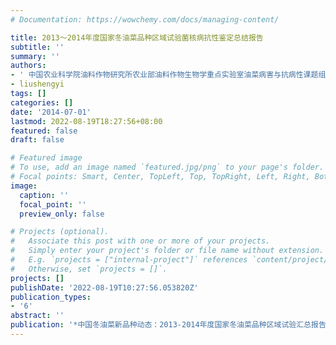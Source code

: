 ```yaml
---
# Documentation: https://wowchemy.com/docs/managing-content/

title: 2013～2014年度国家冬油菜品种区域试验菌核病抗性鉴定总结报告
subtitle: ''
summary: ''
authors:
- ' 中国农业科学院油料作物研究所农业部油料作物生物学重点实验室油菜病害与抗病性课题组'
- liushengyi
tags: []
categories: []
date: '2014-07-01'
lastmod: 2022-08-19T18:27:56+08:00
featured: false
draft: false

# Featured image
# To use, add an image named `featured.jpg/png` to your page's folder.
# Focal points: Smart, Center, TopLeft, Top, TopRight, Left, Right, BottomLeft, Bottom, BottomRight.
image:
  caption: ''
  focal_point: ''
  preview_only: false

# Projects (optional).
#   Associate this post with one or more of your projects.
#   Simply enter your project's folder or file name without extension.
#   E.g. `projects = ["internal-project"]` references `content/project/deep-learning/index.md`.
#   Otherwise, set `projects = []`.
projects: []
publishDate: '2022-08-19T10:27:56.053820Z'
publication_types:
- '6'
abstract: ''
publication: '*中国冬油菜新品种动态：2013-2014年度国家冬油菜品种区域试验汇总报告*'
---
```

